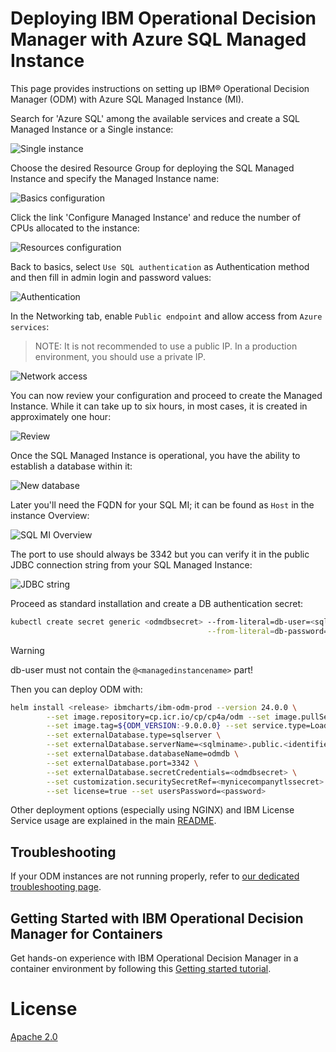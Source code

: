# Deploying IBM Operational Decision Manager with Azure SQL Managed Instance

This page provides instructions on setting up IBM® Operational Decision Manager (ODM) with Azure SQL Managed Instance (MI).

Search for 'Azure SQL' among the available services and create a SQL Managed Instance or a Single instance:

![Single instance](images/sqlmi-select_offer.png)

Choose the desired Resource Group for deploying the SQL Managed Instance and specify the Managed Instance name:

![Basics configuration](images/sqlmi-basics.png)

Click the link 'Configure Managed Instance' and reduce the number of CPUs allocated to the instance:

![Resources configuration](images/sqlmi-resources.png)

Back to basics, select `Use SQL authentication` as Authentication method and then fill in admin login and password values:

![Authentication](images/sqlmi-authentication.png)

In the Networking tab, enable `Public endpoint` and allow access from `Azure services`:
> NOTE: It is not recommended to use a public IP. In a production environment, you should use a private IP.

![Network access](images/sqlmi-network.png)

You can now review your configuration and proceed to create the Managed Instance. While it can take up to six hours, in most cases, it is created in approximately one hour:

![Review](images/sqlmi-review.png)

Once the SQL Managed Instance is operational, you have the ability to establish a database within it:

![New database](images/sqlmi-newdb.png)

Later you'll need the FQDN for your SQL MI; it can be found as `Host` in the instance Overview:

![SQL MI Overview](images/sqlmi-overview.png)

The port to use should always be 3342 but you can verify it in the public JDBC connection string from your SQL Managed Instance:

![JDBC string](images/sqlmi-jdbcstring.png)

Proceed as standard installation and create a DB authentication secret:

```bash
kubectl create secret generic <odmdbsecret> --from-literal=db-user=<sqlmiadmin> \
                                            --from-literal=db-password='<password>'
```

> [!WARNING]
> db-user must not contain the `@<managedinstancename>` part!

Then you can deploy ODM with:

```bash
helm install <release> ibmcharts/ibm-odm-prod --version 24.0.0 \
        --set image.repository=cp.icr.io/cp/cp4a/odm --set image.pullSecrets=<registrysecret> \
        --set image.tag=${ODM_VERSION:-9.0.0.0} --set service.type=LoadBalancer \
        --set externalDatabase.type=sqlserver \
        --set externalDatabase.serverName=<sqlminame>.public.<identifier>.database.windows.net \
        --set externalDatabase.databaseName=odmdb \
        --set externalDatabase.port=3342 \
        --set externalDatabase.secretCredentials=<odmdbsecret> \
        --set customization.securitySecretRef=<mynicecompanytlssecret> \
        --set license=true --set usersPassword=<password>
```

Other deployment options (especially using NGINX) and IBM License Service usage are explained in the main [README](README.md).

## Troubleshooting

If your ODM instances are not running properly, refer to [our dedicated troubleshooting page](https://ibmdocs-test.dcs.ibm.com/docs/en/odm/9.0.0?topic=900-troubleshooting-support).

## Getting Started with IBM Operational Decision Manager for Containers

Get hands-on experience with IBM Operational Decision Manager in a container environment by following this [Getting started tutorial](https://github.com/DecisionsDev/odm-for-container-getting-started/blob/master/README.md).

# License

[Apache 2.0](/LICENSE)
